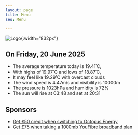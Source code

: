 ```yaml
---
layout: page
title: Menu
seo: Menu

---
```


![Logo](/images/logo.jpg){:width="832px"}

<!-- weather_marker starts -->
## On Friday, 20 June 2025

- The average temperature today is 19.41˚C,
- With highs of 19.97˚C and lows of 18.87˚C,
- It may feel like 19.29˚C with overcast clouds
- The wind speed is 4.47m/s and visibility is 10000m
- The pressure is 1023hPa and humidity is 72%
- The sun will rise at 03:48 and set at 20:31

<!-- weather_marker ends -->

## Sponsors

- [Get £50 credit when switching to Octopus Energy](https://bit.ly/3oD1nnS)
- [Get £75 when taking a 1000mb YouFibre broadband plan](https://aklam.io/91zWhU?)
